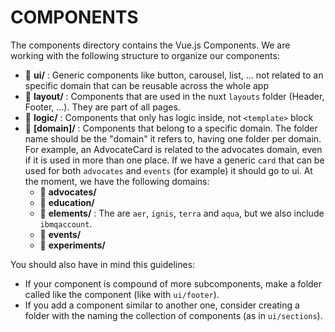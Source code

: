 # COMPONENTS

The components directory contains the Vue.js Components. We are working with the following structure to organize our components:
- 📁 **ui/** : Generic components like button, carousel, list, ... not related to an specific domain that can be reusable across the whole app
- 📁 **layout/** : Components that are used in the nuxt `layouts` folder (Header, Footer, ...). They are part of all pages. 
- 📁 **logic/** : Components that only has logic inside, not `<template>` block
- 📁 **[domain]/** : Components that belong to a specific domain. The folder name should be the "domain" it refers to, having one folder per domain. For example, an AdvocateCard is related to the advocates domain, even if it is used in more than one place. If we have a generic `card` that can be used for both `advocates` and `events` (for example) it should go to ui. At the moment, we have the following domains:
    - 📁 **advocates/**
    - 📁 **education/**
    - 📁 **elements/** : The are `aer`, `ignis`, `terra` and `aqua`, but we also include `ibmqaccount`.
    - 📁 **events/**
    - 📁 **experiments/**

You should also have in mind this guidelines:
- If your component is compound of more subcomponents, make a folder called like the component (like with `ui/footer`).
- If you add a component similar to another one, consider creating a folder with the naming the collection of components (as in `ui/sections`).
